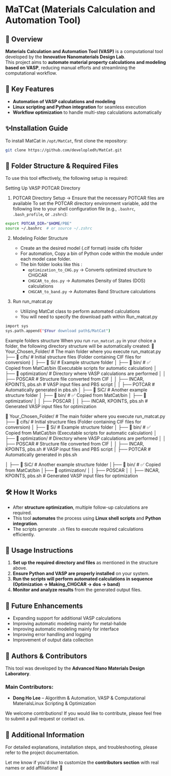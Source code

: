 # MaTCat (Materials Calculation and Automation Tool) 

## 📌 Overview
**Materials Calculation and Automation Tool (VASP)** is a computational tool developed by the **Innovative Nanomaterials Design Lab**.  
This project aims to **automate material property calculations and modeling based on VASP**, reducing manual efforts and streamlining the computational workflow.  

## 🚀 Key Features  
- **Automation of VASP calculations and modeling**  
- **Linux scripting and Python integration** for seamless execution  
- **Workflow optimization** to handle multi-step calculations automatically

## ✨Installation Guide
To install MatCat in `/opt/MatCat`, first clone the repository:

```bash
git clone https://github.com/developledh/MatCat.git 
```


## 📁 Folder Structure & Required Files  
To use this tool effectively, the following setup is required:  

Setting Up VASP POTCAR Directory
1. POTCAR Directory Setup → Ensure that the necessary POTCAR files are available
To set the POTCAR directory environment variable, add the following line to your shell configuration file (e.g., `.bashrc`, `.bash_profile`, or `.zshrc`):

```sh
export POTCAR_DIR="$HOME/PBE"
source ~/.bashrc  # or source ~/.zshrc
```
2. Modeling Folder Structure  
   - Create an the desired model (.cif format) inside cifs folder
   - For automation, Copy a bin of Python code within the module under each model case folder.
   - The bin folder looks like this : 
     - `optimization_to_CHG.py` → Converts optimized structure to CHGCAR  
     - `CHGCAR_to_dos.py` → Automates Density of States (DOS) calculations  
     - `CHGCAR_to_band.py` → Automates Band Structure calculations
      
3. Run run_matcat.py
   - Utilizing MatCat class to perform automated calculations
   - You will need to specify the download path within Run_matcat.py
     
```sh
import sys
sys.path.append("$Your download path$/MatCat")
```
Example folders structure 
When you run `run_matcat.py` in your choice a folder, the following directory structure will be automatically created:
📂 Your_Chosen_Folder/ # The main folder where you execute run_matcat.py
├── 📂 cifs/ # Initial structure files (Folder containing CIF files for conversion)
│
├── 📂 Si/ # Example structure folder
│ ├── 📂 bin/ # ✅ Copied from MatCat/bin (Executable scripts for automatic calculation)
│ ├── 📂 optimization/ # Directory where VASP calculations are performed
│ │ ├── POSCAR # Structure file converted from CIF
│ │ ├── INCAR, KPOINTS, pbs.sh # VASP input files and PBS script
│ │ ├── POTCAR # Automatically generated in pbs.sh
│
├── 📂 SiC/ # Another example structure folder
│ ├── 📂 bin/ # ✅ Copied from MatCat/bin
│ ├── 📂 optimization/
│ │ ├── POSCAR
│ │ ├── INCAR, KPOINTS, pbs.sh # Generated VASP input files for optimization


📂 Your_Chosen_Folder/ # The main folder where you execute run_matcat.py 
├── 📂 cifs/ # Initial structure files (Folder containing CIF files for conversion)
│ ├── 📂 Si/ # Example structure folder
│ ├── 📂 bin/ # ✅ Copied from MatCat/bin (Executable scripts for automatic calculation) 
│ ├── 📂 optimization/ # Directory where VASP calculations are performed │
│ ├── POSCAR # Structure file converted from CIF │
│ ├── INCAR, KPOINTS, pbs.sh # VASP input files and PBS script
│ ├── POTCAR # Automatically generated in pbs.sh

│ ├── 📂 SiC/ # Another example structure folder 
│├── 📂 bin/ # ✅ Copied from MatCat/bin │├── 📂 optimization/ │ │ ├── POSCAR │ │ ├── INCAR, KPOINTS, pbs.sh # Generated VASP input files for optimization

## 🛠️ How It Works  
- After **structure optimization**, multiple follow-up calculations are required.  
- This tool **automates** the process using **Linux shell scripts** and **Python integration**.  
- The scripts generate `.sh` files to execute required calculations efficiently.  

## 📝 Usage Instructions  
1. **Set up the required directory and files** as mentioned in the structure above.  
2. **Ensure Python and VASP are properly installed** on your system.  
3. **Run the scripts will perform automated calculations in sequence (Optimization -> Making_CHGCAR -> dos -> band)**  
4. **Monitor and analyze results** from the generated output files.  

## 📌 Future Enhancements  
- Expanding support for additional VASP calculations
- Improving automatic modeling mainly for metal-halide
- Improving automatic modeling mainly for interface 
- Improving error handling and logging
- Improvement of output data collection

## 👥 Authors & Contributors  
This tool was developed by the **Advanced Nano Materials Design Laboratory**.  

### **Main Contributors:**  
- **Dong Ho Lee** – Algorithm & Automation, VASP & Computational MaterialsLinux Scripting & Optimization  

We welcome contributions! If you would like to contribute, please feel free to submit a pull request or contact us.

## 📄 Additional Information  
For detailed explanations, installation steps, and troubleshooting, please refer to the project documentation.  



Let me know if you'd like to customize the **contributors section** with real names or add affiliations! 🚀
